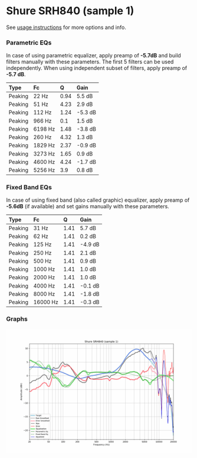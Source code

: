 # Shure SRH840 (sample 1)
See [usage instructions](https://github.com/jaakkopasanen/AutoEq#usage) for more options and info.

### Parametric EQs
In case of using parametric equalizer, apply preamp of **-5.7dB** and build filters manually
with these parameters. The first 5 filters can be used independently.
When using independent subset of filters, apply preamp of **-5.7 dB**.

| Type    | Fc      |    Q | Gain    |
|:--------|:--------|:-----|:--------|
| Peaking | 22 Hz   | 0.94 | 5.5 dB  |
| Peaking | 51 Hz   | 4.23 | 2.9 dB  |
| Peaking | 112 Hz  | 1.24 | -5.3 dB |
| Peaking | 966 Hz  | 0.1  | 1.5 dB  |
| Peaking | 6198 Hz | 1.48 | -3.8 dB |
| Peaking | 260 Hz  | 4.32 | 1.3 dB  |
| Peaking | 1829 Hz | 2.37 | -0.9 dB |
| Peaking | 3273 Hz | 1.65 | 0.9 dB  |
| Peaking | 4600 Hz | 4.24 | -1.7 dB |
| Peaking | 5256 Hz | 3.9  | 0.8 dB  |

### Fixed Band EQs
In case of using fixed band (also called graphic) equalizer, apply preamp of **-5.6dB**
(if available) and set gains manually with these parameters.

| Type    | Fc       |    Q | Gain    |
|:--------|:---------|:-----|:--------|
| Peaking | 31 Hz    | 1.41 | 5.7 dB  |
| Peaking | 62 Hz    | 1.41 | 0.2 dB  |
| Peaking | 125 Hz   | 1.41 | -4.9 dB |
| Peaking | 250 Hz   | 1.41 | 2.1 dB  |
| Peaking | 500 Hz   | 1.41 | 0.9 dB  |
| Peaking | 1000 Hz  | 1.41 | 1.0 dB  |
| Peaking | 2000 Hz  | 1.41 | 1.0 dB  |
| Peaking | 4000 Hz  | 1.41 | -0.1 dB |
| Peaking | 8000 Hz  | 1.41 | -1.8 dB |
| Peaking | 16000 Hz | 1.41 | -0.3 dB |

### Graphs
![](./Shure%20SRH840%20(sample%201).png)